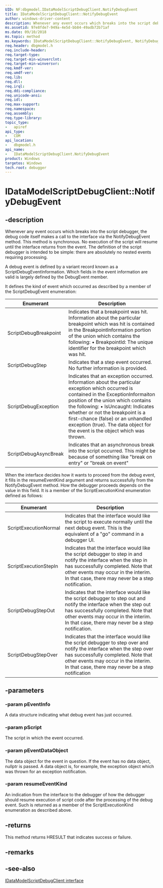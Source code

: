 ```yaml
---
UID: NF:dbgmodel.IDataModelScriptDebugClient.NotifyDebugEvent
title: IDataModelScriptDebugClient::NotifyDebugEvent
author: windows-driver-content
description: Whenever any event occurs which breaks into the script debugger, the debug code itself makes a call to the interface via the NotifyDebugEvent method. 
ms.assetid: 97e8fde7-949a-4e5d-bb84-49adb72b71af
ms.date: 09/10/2018
ms.topic: method
ms.keywords: IDataModelScriptDebugClient::NotifyDebugEvent, NotifyDebugEvent, IDataModelScriptDebugClient.NotifyDebugEvent, IDataModelScriptDebugClient::NotifyDebugEvent, IDataModelScriptDebugClient.NotifyDebugEvent
req.header: dbgmodel.h
req.include-header:
req.target-type:
req.target-min-winverclnt:
req.target-min-winversvr:
req.kmdf-ver:
req.umdf-ver:
req.lib:
req.dll:
req.irql: 
req.ddi-compliance:
req.unicode-ansi:
req.idl:
req.max-support:
req.namespace:
req.assembly:
req.type-library: 
topic_type: 
-	apiref
api_type: 
-	COM
api_location: 
-	dbgmodel.h
api_name: 
-	IDataModelScriptDebugClient.NotifyDebugEvent
product: Windows
targetos: Windows
tech.root: debugger
---
```


# IDataModelScriptDebugClient::NotifyDebugEvent


## -description

Whenever any event occurs which breaks into the script debugger, the debug code itself makes a call to the interface via the NotifyDebugEvent method. This method is synchronous. No execution of the script will resume until the interface returns from the event. The definition of the script debugger is intended to be simple: there are absolutely no nested events requiring processing. 

A debug event is defined by a variant record known as a ScriptDebugEventInformation. Which fields in the event information are valid is largely defined by the DebugEvent member. 

It defines the kind of event which occurred as described by a member of the ScriptDebugEvent enumeration: 

Enumerant	| Description
|----------|-----------|
ScriptDebugBreakpoint	|  Indicates that a breakpoint was hit. Information about the particular breakpoint which was hit is contained in the BreakpointInformation portion of the union which contains the following: •	BreakpointId: The unique identifier for the breakpoint which was hit.
ScriptDebugStep		| Indicates that a step event occurred. No further information is provided.
ScriptDebugException 	| 	Indicates that an exception occurred. Information about the particular exception which occurred is contained in the ExceptionInformaiton position of the union which contains the following: •	IsUncaught: Indicates whether or not the breakpoint is a first-chance (false) or an unhandled exception (true). The data object for the event is the object which was thrown. 
ScriptDebugAsyncBreak 	| Indicates that an asynchronous break into the script occurred. This might be because of something like "break on entry" or "break on event"

When the interface decides how it wants to proceed from the debug event, it fills in the resumeEventKind argument and returns successfully from the NotifyDebugEvent method. How the debugger proceeds depends on the value in this field. It is a member of the ScriptExecutionKind enumeration defined as follows: 

Enumerant	| Description
|----------|-----------|
ScriptExecutionNormal	| Indicates that the interface would like the script to execute normally until the next debug event. This is the equivalent of a "go" command in a debugger UI.
ScriptExecutionStepIn	| Indicates that the interface would like the script debugger to step in and notify the interface when the step in has successfully completed. Note that other events may occur in the interim. In that case, there may never be a step notification.
ScriptDebugStepOut	| Indicates that the interface would like the script debugger to step out and notify the interface when the step out has successfully completed. Note that other events may occur in the interim. In that case, there may never be a step notification.
ScriptDebugStepOver	| Indicates that the interface would like the script debugger to step over and notify the interface when the step over has successfully completed. Note that other events may occur in the interim. In that case, there may never be a step notification




## -parameters

### -param pEventInfo
A data structure indicating what debug event has just occurred.

### -param pScript
The script in which the event occurred.

### -param pEventDataObject
The data object for the event in question. If the event has no data object, nullptr is passed. A data object is, for example, the exception object which was thrown for an exception notification.

### -param resumeEventKind
An indication from the interface to the debugger of how the debugger should resume execution of script code after the processing of the debug event. Such is returned as a member of the ScriptExecutionKind enumeration as described above.

## -returns
This method returns HRESULT that indicates success or failure.
## -remarks

## -see-also

[IDataModelScriptDebugClient interface](nn-dbgmodel-idatamodelscriptdebugclient.md)
